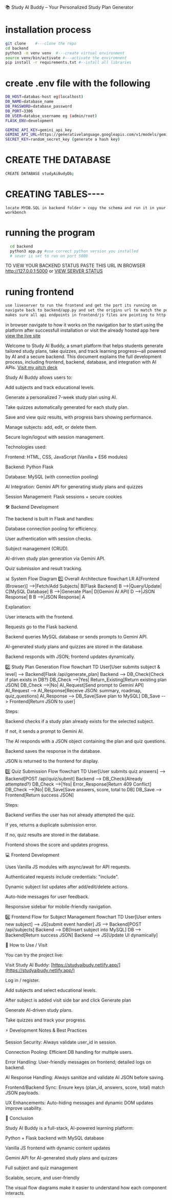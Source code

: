 📚 Study AI Buddy – Your Personalized Study Plan Generator
# installation process

```bash
git clone    #---clone the repo
cd backend
python3 -m venv venv  #---create virtual environment
source venv/bin/activate #---activate the enviromnent
pip install -r requirements.txt #--istall all libraries

```
# create .env file with the following
```bash
DB_HOST=databas-host eg(localhost)
DB_NAME=database_name
DB_PASSWORD=database_password
DB_PORT=3306
DB_USER=databse_username eg (admin/root)
FLASK_ENV=development

GEMINI_API_KEY=gemini_api_key
GEMINI_API_URL=https://generativelanguage.googleapis.com/v1/models/gemini-1.5-flash
SECRET_KEY=random_secret_key (generate a hash key)
```

# CREATE THE DATABASE 
```bash
CREATE DATABASE studyAiBudyDb;
```
# CREATING TABLES----
    locate MYDB.SQL in backend folder > copy the schema and run it in your workbench
# running the program
 ```bash
   cd backend
   python3 app.py #use correct python version you installed
   # sever is set to run on port 5000
   ```
  TO VIEW YOUR BACKEND STATUS PASTE THIS URL IN BROWSER 
  http://127.0.0.1:5000
       or 
  <a href="http://127.0.0.1:5000/">VIEW SERVER STATUS</a>

   # runing frontend
   ```bash
   use liveserver to run the frontend and get the port its running on
   navigate back to backend/app.py and set the origins url to match the port your frontend is running on;
   makes sure all api endpoints in frontend/js files are pointing to http://127.0.0.1:5000

   ```
   in browser navigate to how it works on the navigation bar to start using the platform after successfull installation or visit the already hosted app here <a href="https://studyaibudy.netlify.app">view the live site</a>

Welcome to Study AI Buddy, a smart platform that helps students generate tailored study plans, take quizzes, and track learning progress—all powered by AI and a secure backend. This document explains the full development process, including frontend, backend, database, and integration with AI APIs.
[Visit my pitch deck](https://www.canva.com/design/DAGxwlZ1pHg/W4Sh_-5CifIe0os3JjfEIA/edit?utm_content=DAGxwlZ1pHg&utm_campaign=designshare&utm_medium=link2&utm_source=sharebutton "pitch dck")

Study AI Buddy allows users to:

Add subjects and track educational levels.

Generate a personalized 7-week study plan using AI.

Take quizzes automatically generated for each study plan.

Save and view quiz results, with progress bars showing performance.

Manage subjects: add, edit, or delete them.

Secure login/logout with session management.

Technologies used:

Frontend: HTML, CSS, JavaScript (Vanilla + ES6 modules)

Backend: Python Flask

Database: MySQL (with connection pooling)

AI Integration: Gemini API for generating study plans and quizzes

Session Management: Flask sessions + secure cookies

🛠️ Backend Development

The backend is built in Flask and handles:

Database connection pooling for efficiency.

User authentication with session checks.

Subject management (CRUD).

AI-driven study plan generation via Gemini API.

Quiz submission and result tracking.

📊 System Flow Diagram
1️⃣ Overall Architecture
flowchart LR
    A[Frontend (Browser)] -->|Fetch/Add Subjects| B[Flask Backend]
    B -->|Query/Update| C[MySQL Database]
    B -->|Generate Plan| D[Gemini AI API]
    D -->|JSON Response| B
    B -->|JSON Response| A


Explanation:

User interacts with the frontend.

Requests go to the Flask backend.

Backend queries MySQL database or sends prompts to Gemini API.

AI-generated study plans and quizzes are stored in the database.

Backend responds with JSON; frontend updates dynamically.

2️⃣ Study Plan Generation Flow
flowchart TD
    User[User submits subject & level] --> Backend[Flask /api/generate_plan]
    Backend --> DB_Check{Check if plan exists in DB?}
    DB_Check -->|Yes| Return_Existing[Return existing plan JSON]
    DB_Check -->|No| AI_Request[Send prompt to Gemini API]
    AI_Request --> AI_Response[Receive JSON: summary, roadmap, quiz_questions]
    AI_Response --> DB_Save[Save plan to MySQL]
    DB_Save --> Frontend[Return JSON to user]


Steps:

Backend checks if a study plan already exists for the selected subject.

If not, it sends a prompt to Gemini AI.

The AI responds with a JSON object containing the plan and quiz questions.

Backend saves the response in the database.

JSON is returned to the frontend for display.

3️⃣ Quiz Submission Flow
flowchart TD
    User[User submits quiz answers] --> Backend[POST /api/quiz/submit]
    Backend --> DB_Check{Already attempted?}
    DB_Check -->|Yes| Error_Response[Return 409 Conflict]
    DB_Check -->|No| DB_Save[Save answers, score, total to DB]
    DB_Save --> Frontend[Return success JSON]


Steps:

Backend verifies the user has not already attempted the quiz.

If yes, returns a duplicate submission error.

If no, quiz results are stored in the database.

Frontend shows the score and updates progress.

💻 Frontend Development

Uses Vanilla JS modules with async/await for API requests.

Authenticated requests include credentials: "include".

Dynamic subject list updates after add/edit/delete actions.

Auto-hide messages for user feedback.

Responsive sidebar for mobile-friendly navigation.

4️⃣ Frontend Flow for Subject Management
flowchart TD
    User[User enters new subject] --> JS[submit event handler]
    JS --> Backend[POST /api/subjects]
    Backend --> DB[Insert subject into MySQL]
    DB --> Backend[Return success JSON]
    Backend --> JS[Update UI dynamically]

🔗 How to Use / Visit

You can try the project live:

Visit Study AI Buddy:
[https://studyaibudy.netlify.app/](https://studyaibudy.netlify.app/)

Log in / register.

Add subjects and select educational levels.

After subject is added visit side bar and click Generate plan

Generate AI-driven study plans.

Take quizzes and track your progress.

⚡ Development Notes & Best Practices

Session Security: Always validate user_id in session.

Connection Pooling: Efficient DB handling for multiple users.

Error Handling: User-friendly messages on frontend; detailed logs on backend.

AI Response Handling: Always sanitize and validate AI JSON before saving.

Frontend/Backend Sync: Ensure keys (plan_id, answers, score, total) match JSON payloads.

UX Enhancements: Auto-hiding messages and dynamic DOM updates improve usability.

🎯 Conclusion

Study AI Buddy is a full-stack, AI-powered learning platform:

Python + Flask backend with MySQL database

Vanilla JS frontend with dynamic content updates

Gemini API for AI-generated study plans and quizzes

Full subject and quiz management

Scalable, secure, and user-friendly

The visual flow diagrams make it easier to understand how each component interacts.

